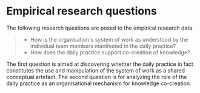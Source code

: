 
# Empirical research questions

The following research questions are posed to the empirical research data.

> - How is the organisation's system of work as understood by the individual team members manifested in the daily practice?
> - How does the daily practice support co-creation of knowledge?

The first question is aimed at discovering whether the daily practice in fact constitutes the use and manipulation of the system of work as a shared conceptual artefact. The second question is for analyzing the role of the daily practice as an organisational mechanism for knowledge co-creation.
